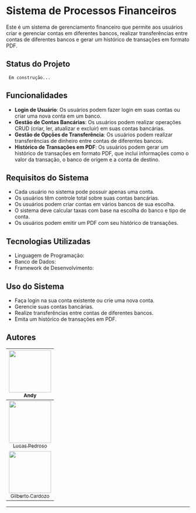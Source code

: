 
# Sistema de Processos Financeiros

Este é um sistema de gerenciamento financeiro que permite aos usuários criar e gerenciar contas em diferentes bancos, realizar transferências entre contas de diferentes bancos e gerar um histórico de transações em formato PDF.

## Status do Projeto

     Em construção...  

## Funcionalidades

- **Login de Usuário**: Os usuários podem fazer login em suas contas ou criar uma nova conta em um banco.
- **Gestão de Contas Bancárias**: Os usuários podem realizar operações CRUD (criar, ler, atualizar e excluir) em suas contas bancárias.
- **Gestão de Opções de Transferência**: Os usuários podem realizar transferências de dinheiro entre contas de diferentes bancos.
- **Histórico de Transações em PDF**: Os usuários podem gerar um histórico de transações em formato PDF, que inclui informações como o valor da transação, o banco de origem e a conta de destino.

## Requisitos do Sistema

- Cada usuário no sistema pode possuir apenas uma conta.
- Os usuários têm controle total sobre suas contas bancárias.
- Os usuários podem criar contas em vários bancos de sua escolha.
- O sistema deve calcular taxas com base na escolha do banco e tipo de conta.
- Os usuários podem emitir um PDF com seu histórico de transações.

## Tecnologias Utilizadas

- Linguagem de Programação: 
- Banco de Dados: 
- Framework de Desenvolvimento: 

## Uso do Sistema

- Faça login na sua conta existente ou crie uma nova conta.
- Gerencie suas contas bancárias.
- Realize transferências entre contas de diferentes bancos.
- Emita um histórico de transações em PDF.

## Autores

| [<img src="https://upload.wikimedia.org/wikipedia/commons/thumb/5/58/Dostoevskij_1872.jpg/800px-Dostoevskij_1872.jpg" width=115><br><sub>Andy</sub>](https://github.com/anderson-santos-dev) |        
| :---: |
| [<img src="https://encrypted-tbn0.gstatic.com/images?q=tbn:ANd9GcRlH8WtLHypMZCqiEHp2UFm9n2atJyxTkrbLgNFIeNGwlME1yafGmPL4mSC0O2-U3cx7RI&usqp=CAU" width=115><br><sub>Lucas Pedroso</sub>](https://github.com/1lucaspedroso) |
| [<img src="https://avatars.githubusercontent.com/u/84260409?v=4" width=115><br><sub>Gilberto Cardozo</sub>](https://github.com/jvniorgc) |

---